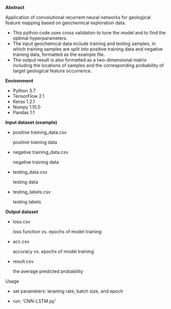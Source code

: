 **Abstract**

Application of convolutional recurrent neural networks for geological feature mapping based on geochemical exploration data.

-   This python code uses cross validation to tune the model and to find the optimal hyperparameters.
-   The input geochemical data include training and testing samples, in which training samples are split into positive training data and negative training data, formatted as the example file.
-   The output result is also formatted as a two-dimensional matrix including the locations of samples and the corresponding probability of target geological feature occurrence.

**Environment**

-   Python 3.7
-   TensorFlow 2.1
-   Keras 1.2.1
-   Numpy 1.15.0
-   Pandas 1.1

**Input dataset (example)**

-   positive training_data.csv

    positive training data

-   negative training_data.csv

    negative training data

-   testing_data.csv

    testing data

-   testing_labels.csv

    testing labels

**Output dataset**

-   loss.csv

    loss function vs. epochs of model training

-   acc.csv

    accuracy vs. epochs of model training

-   result.csv

    the average predicted probability

Usage

-   set parameters: leraning rate, batch size, and epoch

-   run: ‘CNN-LSTM.py’
